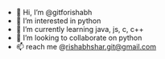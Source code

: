 - 👋 Hi, I’m @gitforishabh
- 👀 I’m interested in python
- 🌱 I’m currently learning java, js, c, c++
- 💞️ I’m looking to collaborate on python
- 📫 reach me @rishabhshar.git@gmail.com 

<!---
gitforishabh/gitforishabh is a ✨ special ✨ repository because its `README.md` (this file) appears on your GitHub profile.
You can click the Preview link to take a look at your changes.
--->
